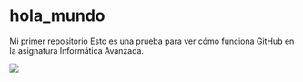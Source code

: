# hola_mundo
Mi primer repositorio 
Esto es una prueba para ver cómo funciona GitHub en la asignatura Informática Avanzada.

<img src="https://upload.wikimedia.org/wikipedia/commons/e/ed/UML_diagrams_overview.svg" />

